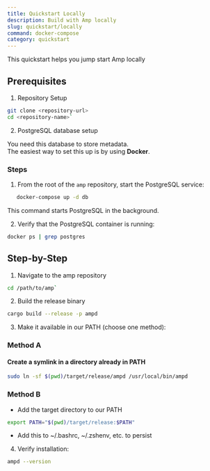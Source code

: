 ```yaml
---
title: Quickstart Locally
description: Build with Amp locally
slug: quickstart/locally
command: docker-compose
category: quickstart
---
```


This quickstart helps you jump start Amp locally

## Prerequisites

1. Repository Setup

```bash
git clone <repository-url>
cd <repository-name>`
```

2. PostgreSQL database setup

You need this database to store metadata.  
The easiest way to set this up is by using **Docker**.

### Steps

1. From the root of the `amp` repository, start the PostgreSQL service:

```bash
   docker-compose up -d db
```

This command starts PostgreSQL in the background.

2. Verify that the PostgreSQL container is running:

```bash
docker ps | grep postgres
```

## Step-by-Step

1.  Navigate to the amp repository

```bash
cd /path/to/amp`
```

2. Build the release binary

```bash
cargo build --release -p ampd
```

3. Make it available in our PATH (choose one method):

### Method A

#### Create a symlink in a directory already in PATH

```bash
sudo ln -sf $(pwd)/target/release/ampd /usr/local/bin/ampd
```

### Method B

- Add the target directory to our PATH

```bash
export PATH="$(pwd)/target/release:$PATH"
```

- Add this to ~/.bashrc, ~/.zshenv, etc. to persist

4. Verify installation:

```bash
ampd --version
```
